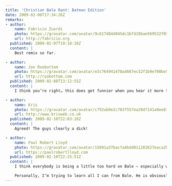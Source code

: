 ```yaml
---
title: 'Christian Bale Rant: Batman Edition'
date: 2009-02-06T17:34:26Z
remarks:
- author:
    name: Fabricio Zuardi
    photo: https://gravatar.com/avatar/9c617d84d045dc1bf419bae569532f05
    url: http://fabricio.org
  published: 2009-02-07T19:18:16Z
  content: |
    Best remix so far.

- author:
    name: Jon Roobottom
    photo: https://gravatar.com/avatar/e3c764941478ad667ec52f1b9e700be5
    url: http://roobottom.com
  published: 2009-02-08T13:12:55Z
  content: |
    I think you’re right… this does get funnier when you hear it more than once. He still comes off as a highly-strung knob tho.

- author:
    name: Kris
    photo: https://gravatar.com/avatar/c792ab0e2c783f557ea28d7141a0ee83
    url: http://www.krisweb.co.uk
  published: 2009-02-10T22:03:26Z
  content: |
    Agreed! The guys clearly a dick!

- author:
    name: Paul Robert Lloyd
    photo: https://gravatar.com/avatar/15091a37bacfa4bdd011282627eaca2b
    url: https://paulrobertlloyd.com
  published: 2009-02-10T22:25:51Z
  content: |
    I think everybody is being a little too hard on Bale – especially when you take into account the DP walking around and distracting Bale while he was filming his scene. Bale has since stated he was half ‘in character’ when he flipped so that may have had some effect too (whether you choose to believe that or not is up to you).

    Personally, I’m trying to learn all I can from Bale. He is obviously highly skilled in ranting, so I’m looking to see how I can use his style in my own material ;-)
---
```

